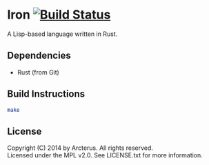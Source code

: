 # Iron [![Build Status](https://travis-ci.org/Arcterus/iron.png?branch=master)](https://travis-ci.org/Arcterus/iron) #

A Lisp-based language written in Rust.

## Dependencies ##

* Rust (from Git)

## Build Instructions ##

```bash
make
```

## License ##

Copyright (C) 2014 by Arcterus.  All rights reserved.  
Licensed under the MPL v2.0.  See LICENSE.txt for more information.

